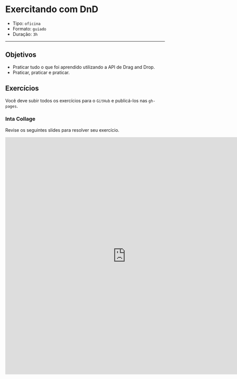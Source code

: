 # Exercitando com DnD

- Tipo: `oficina`
- Formato: `guiado`
- Duração: `3h`

***

## Objetivos

- Praticar tudo o que foi aprendido utilizando a API de Drag and Drop.
- Praticar, praticar e praticar.

## Exercícios

Você deve subir todos os exercícios para o `GitHub` e publicá-los nas `gh-pages`.

### Inta Collage

Revise os seguintes slides para resolver seu exercício.

<iframe src="https://docs.google.com/presentation/d/e/2PACX-1vR4AWSnJCx4t7sS9bOnyY6JeToc_IE8FVM8MXVu5EN0c5AgJv5Odkwb8sHHkw_hzqtFb8WAyeFtTsZX/embed?start=false&loop=false&delayms=5000" frameborder="0" width="760" height="749" allowfullscreen="true" mozallowfullscreen="true" webkitallowfullscreen="true"></iframe>
